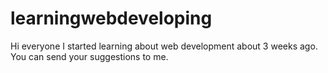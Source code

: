# learningwebdeveloping

Hi  everyone 
I started learning about web development about 3 weeks ago. You can send your suggestions to me.
